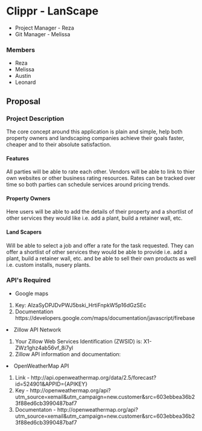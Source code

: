 # Clippr - LanScape

* Project Manager - Reza
* Git Manager - Melissa

### Members
* Reza 
* Melissa
* Austin
* Leonard

## Proposal

### Project Description
The core concept around this application is plain and simple, help both property owners and landscaping companies achieve their goals faster, cheaper and to their absolute satisfaction. 
#### Features
All parties will be able to rate each other. Vendors will be able to link to thier own websites or other business rating resources. Rates can be tracked over time so both parties can schedule services around pricing trends. 
#### Property Owners
Here users will be able to add the details of their property and a
shortlist of other services they would like i.e. add a plant, build a
retainer wall, etc.
#### Land Scapers
Will be able to select a job and offer a rate for the task requested. They can offer a shortlist of other services they would be able to provide i.e. add a plant, build a retainer wall, etc. and be able to sell their own products as well i.e. custom installs, nusery plants.

### API's Required
* Google maps</li>
<ol>
<li>Key: AIzaSyDPJDvPWJ5bski_HrtiFnpkW5p16dGzSEc</li>
<li>Documentation https://developers.google.com/maps/documentation/javascript/firebase </li>
</ol>
<li>Zillow API Network</li>
<ol>
<li>Your Zillow Web Services Identification (ZWSID) is: X1-ZWz1ghz4ab56vf_8i7yl</li>
<li>Zillow API information and documentation:</li>
</ol> 
<li>OpenWeatherMap API</li>
<ol>
<li>Link - http://api.openweathermap.org/data/2.5/forecast?id=524901&APPID={APIKEY}</li>
<li>Key - http://openweathermap.org/api?utm_source=xemail&utm_campaign=new.customer&src=603ebbea36b23f88ed6cb3990487baf7</li>
<li>Documentaton - http://openweathermap.org/api?utm_source=xemail&utm_campaign=new.customer&src=603ebbea36b23f88ed6cb3990487baf7</li>
</ol>
</ul>
